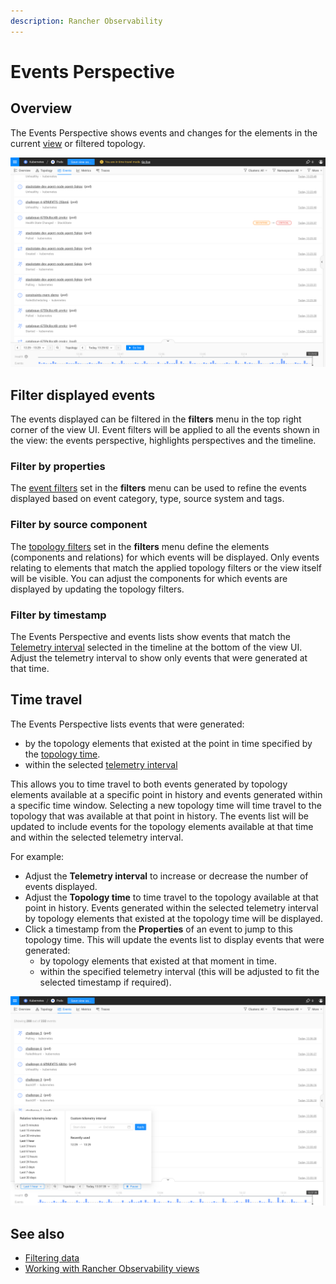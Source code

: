 ```yaml
---
description: Rancher Observability
---
```


# Events Perspective

## Overview

The Events Perspective shows events and changes for the elements in the current [view](k8s-view-structure.md) or filtered topology.

![Events perspective](../../.gitbook/assets/k8s/k8s-events-perspective.png)

## Filter displayed events

The events displayed can be filtered in the **filters** menu in the top right corner of the view UI. Event filters will be applied to all the events shown in the view: the events perspective, highlights perspectives and the timeline.

### Filter by properties

The [event filters](k8s-filters.md#filter-events) set in the **filters** menu can be used to refine the events displayed based on event category, type, source system and tags.

### Filter by source component

The [topology filters](k8s-filters.md#filter-topology) set in the **filters** menu define the elements \(components and relations\) for which events will be displayed. Only events relating to elements that match the applied topology filters or the view itself will be visible. You can adjust the components for which events are displayed by updating the topology filters.

### Filter by timestamp

The Events Perspective and events lists show events that match the [Telemetry interval](../stackstate-ui/k8sTs-timeline-time-travel.md#telemetry-interval) selected in the timeline at the bottom of the view UI. Adjust the telemetry interval to show only events that were generated at that time.

## Time travel

The Events Perspective lists events that were generated:

* by the topology elements that existed at the point in time specified by the [topology time](../stackstate-ui/k8sTs-timeline-time-travel.md#topology-time).
* within the selected [telemetry interval](../stackstate-ui/k8sTs-timeline-time-travel.md#telemetry-interval)

This allows you to time travel to both events generated by topology elements available at a specific point in history and events generated within a specific time window. Selecting a new topology time will time travel to the topology that was available at that point in history. The events list will be updated to include events for the topology elements available at that time and within the selected telemetry interval.

For example:

* Adjust the **Telemetry interval** to increase or decrease the number of events displayed.
* Adjust the **Topology time** to time travel to the topology available at that point in history. Events generated within the selected telemetry interval by topology elements that existed at the topology time will be displayed.
* Click a timestamp from the **Properties** of an event to jump to this topology time. This will update the events list to display events that were generated:
  * by topology elements that existed at that moment in time.
  * within the specified telemetry interval \(this will be adjusted to fit the selected timestamp if required\).

![Events timeline](../../.gitbook/assets/k8s/k8s-events-perspective-timeline.png)

## See also

* [Filtering data](k8s-filters.md)
* [Working with Rancher Observability views](k8s-view-structure.md)
